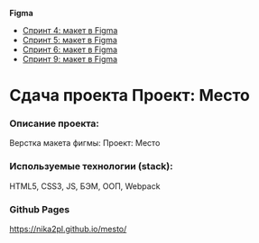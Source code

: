 **Figma**

* [Спринт 4: макет в Figma](https://www.figma.com/file/2cn9N9jSkmxD84oJik7xL7/JavaScript.-Sprint-4?node-id=0%3A1)
* [Спринт 5: макет в Figma](https://www.figma.com/file/bjyvbKKJN2naO0ucURl2Z0/JavaScript.-Sprint-5?node-id=0%3A1)
* [Спринт 6: макет в Figma](https://www.figma.com/file/kRVLKwYG3d1HGLvh7JFWRT/JavaScript.-Sprint-6?type=design&node-id=1124-73&t=13npaZTexpD4l2Pb-0)
* [Спринт 9: макет в Figma](https://www.figma.com/file/PSdQFRHoxXJFs2FH8IXViF/JavaScript.-Sprint-9?type=design&node-id=109-231&mode=design&t=OnglSfzlGWcuRMi9-0)


# Сдача проекта Проект: Место

### Описание проекта:
Верстка макета фигмы: Проект: Место

### Используемые технологии (stack):
HTML5, CSS3, JS, БЭМ, ООП, Webpack

### Github Pages
https://nika2pl.github.io/mesto/
